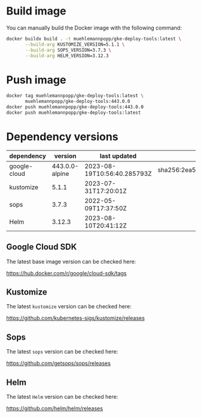 # Build image

You can manually build the Docker image with the following command:

```bash
docker buildx build . -t muehlemannpopp/gke-deploy-tools:latest \
       --build-arg KUSTOMIZE_VERSION=5.1.1 \
       --build-arg SOPS_VERSION=3.7.3 \
       --build-arg HELM_VERSION=3.12.3
```

# Push image

```bash
docker tag muehlemannpopp/gke-deploy-tools:latest \
       muehlemannpopp/gke-deploy-tools:443.0.0
docker push muehlemannpopp/gke-deploy-tools:443.0.0
docker push muehlemannpopp/gke-deploy-tools:latest
```


# Dependency versions

| dependency   | version        | last updated               | digest                                                                  |
|------------ |-------------- |-------------------------- |----------------------------------------------------------------------- |
| google-cloud | 443.0.0-alpine | 2023-08-19T10:56:40.285793Z | sha256:2ea58c7a4cb84d1a124ce200e2e014c31c4ca2551c71301602785a6e4f13d790 |
| kustomize    | 5.1.1 | 2023-07-31T17:20:01Z |                                                                         |
| sops         | 3.7.3          | 2022-05-09T17:37:50Z       |                                                                         |
| Helm         | 3.12.3         | 2023-08-10T20:41:12Z       |                                                                         |


## Google Cloud SDK

The latest base image version can be checked here:

<https://hub.docker.com/r/google/cloud-sdk/tags>


## Kustomize

The latest `kustomize` version can be checked here:

<https://github.com/kubernetes-sigs/kustomize/releases>


## Sops

The latest `sops` version can be checked here:

<https://github.com/getsops/sops/releases>


## Helm

The latest `Helm` version can be checked here:

<https://github.com/helm/helm/releases>
